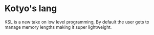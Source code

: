 # Kotyo's lang
KSL is a new take on low level programming, By default the user gets to manage memory lengths making it super lightweight.
